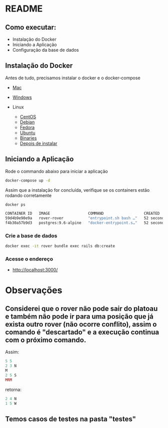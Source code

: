 # README

## Como executar:
  - Instalação do Docker
  - Iniciando a Aplicação
  - Configuração da base de dados

## Instalação do Docker
Antes de tudo, precisamos instalar o docker e o docker-compose

- [Mac](https://docs.docker.com/docker-for-mac/install/)
- [Windows](https://docs.docker.com/docker-for-windows/install/)

- Linux
  - [CentOS](https://docs.docker.com/install/linux/docker-ce/centos/)
  - [Debian](https://docs.docker.com/install/linux/docker-ce/debian/)
  - [Fedora](https://docs.docker.com/install/linux/docker-ce/fedora/)
  - [Ubuntu](https://docs.docker.com/install/linux/docker-ce/ubuntu/)
  - [Binaries](https://docs.docker.com/install/linux/docker-ce/binaries/)
  - [Depois de instalar](https://docs.docker.com/install/linux/linux-postinstall/)


## Iniciando a Aplicação
Rode o commando abaixo para iniciar a aplicação
```sh
docker-compose up -d
```

Assim que a instalação for concluída, verifique se os containers estão rodando corretamente
```sh
docker ps
```

```sh
CONTAINER ID   IMAGE                 COMMAND                  CREATED          STATUS          PORTS                                       NAMES
59d4b9e90e9a   rover-rover           "entrypoint.sh bash …"   52 seconds ago   Up 18 seconds   0.0.0.0:3000->3000/tcp, :::3000->3000/tcp   rover
f4b30a57b9d3   postgres:9.6-alpine   "docker-entrypoint.s…"   52 seconds ago   Up 18 seconds   0.0.0.0:5432->5432/tcp, :::5432->5432/tcp   rover_database
```

### Crie a base de dados

```sh
docker exec -it rover bundle exec rails db:create
```

### Acesse o endereço
- [http://localhost:3000/](http://localhost:3000/)


# Observações

## Considerei que o rover não pode sair do platoau e também não pode ir para uma posição que já exista outro rover (não ocorre conflito), assim o comando é "descartado" e a execução continua com o próximo comando.

Assim:
```ruby
5 5
2 3 N
M
2 5 S
MRM
```

retorna:
```ruby
2 4 N
1 5 W
```

## Temos casos de testes na pasta "testes"
